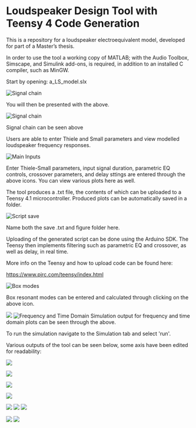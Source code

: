 # Loudspeaker Design Tool with Teensy 4 Code Generation


This is a repository for a loudspeaker electroequivalent model, developed for part of a Master’s thesis. 

In order to use the tool a working copy of MATLAB; with the Audio Toolbox, 
Simscape, and Simulink add-ons, is required, in addition to an installed C compiler, such as MinGW. 

Start by opening: a_LS_model.slx

![Signal chain](full_LS.png)

You will then be presented with the above.


![Signal chain](flow.png)

Signal chain can be seen above

Users are able to enter Thiele and Small parameters and view modelled loudspeaker 
frequency responses.

![Main Inputs](input.png)

Enter Thiele-Small parameters, input signal duration, parametric EQ controls, crossover parameters, and delay sttings are entered through the above icons. You can view various plots here as well.



The tool produces a .txt file, the contents of which can be uploaded to a Teensy 4.1 microcontroller. Produced plots can be automatically saved in a folder.

![Script save](script.png)

Name both the save .txt and figure folder here.


Uploading of the generated script can be done using the Arduino SDK. The Teensy then implements  filtering such as parametric EQ and crossover, as well as delay, in real time. 

More info on the Teensy and how to upload code can be found here:

https://www.pjrc.com/teensy/index.html

![Box modes](modesRme.png)

Box resonant modes can be entered and calculated through clicking on the above icon.

![](freq.png)
![Frequency and Time Domain](time.png)
Simulation output for frequency and time domain plots can be seen through the above.


To run the simulation navigate to the Simulation tab and select 'run'.


Various outputs of the tool can be seen below, some axis have been edited for readability:

![](output9.png)

![](output2.png)

![](output3.png)

![](output4.png)

![](output5.png)
![](output1.png)
![](output6.png)

![](output7.png)
![](output8.png)
